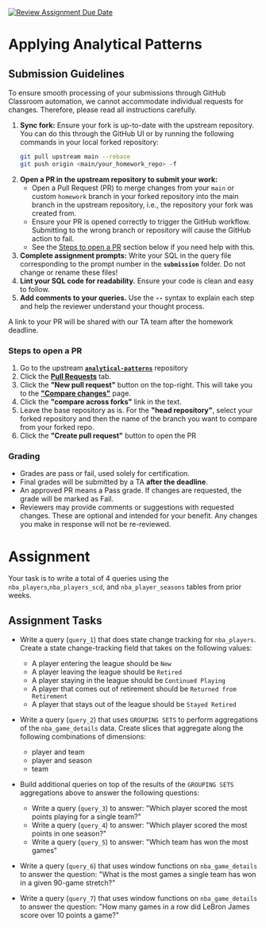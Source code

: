 [![Review Assignment Due Date](https://classroom.github.com/assets/deadline-readme-button-22041afd0340ce965d47ae6ef1cefeee28c7c493a6346c4f15d667ab976d596c.svg)](https://classroom.github.com/a/Cj56l3RT)
# Applying Analytical Patterns

## Submission Guidelines

To ensure smooth processing of your submissions through GitHub Classroom automation, we cannot accommodate individual requests for changes. Therefore, please read all instructions carefully.

1. **Sync fork:** Ensure your fork is up-to-date with the upstream repository. You can do this through the GitHub UI or by running the following commands in your local forked repository:
    ```bash
    git pull upstream main --rebase
    git push origin <main/your_homework_repo> -f
    ```
2. **Open a PR in the upstream repository to submit your work:**
    - Open a Pull Request (PR) to merge changes from your `main` or custom `homework` branch in your forked repository into the main branch in the upstream repository, i.e., the repository your fork was created from.
    - Ensure your PR is opened correctly to trigger the GitHub workflow. Submitting to the wrong branch or repository will cause the GitHub action to fail.
    - See the [Steps to open a PR](#steps-to-open-a-pr) section below if you need help with this.
3. **Complete assignment prompts:** Write your SQL in the query file corresponding to the prompt number in the **`submission`** folder. Do not change or rename these files!
4. **Lint your SQL code for readability.** Ensure your code is clean and easy to follow.
5. **Add comments to your queries.** Use the **`--`** syntax to explain each step and help the reviewer understand your thought process. 

A link to your PR will be shared with our TA team after the homework deadline.

### Steps to open a PR
  1. Go to the upstream [**`analytical-patterns`**](https://github.com/DataExpert-ZachWilson-V4/analytical-patterns) repository
  2. Click the [**Pull Requests**](https://github.com/DataExpert-ZachWilson-V4/analytical-patterns/pulls) tab.
  3. Click the **"New pull request"** button on the top-right. This will take you to the [**"Compare changes"**](https://github.com/DataExpert-ZachWilson-V4/analytical-patterns/compare) page.
  4. Click the **"compare across forks"** link in the text.
  5. Leave the base repository as is. For the **"head repository"**, select your forked repository and then the name of the branch you want to compare from your forked repo.
  6. Click the **"Create pull request"** button to open the PR

### Grading
  - Grades are pass or fail, used solely for certification.
  - Final grades will be submitted by a TA **after the deadline**.
  - An approved PR means a Pass grade. If changes are requested, the grade will be marked as Fail.
  - Reviewers may provide comments or suggestions with requested changes. These are optional and intended for your benefit. Any changes you make in response will not be re-reviewed.

Assignment
==================

Your task is to write a total of 4 queries using the `nba_players`,`nba_players_scd`, and `nba_player_seasons` tables from prior weeks.

## Assignment Tasks

- Write a query (`query_1`) that does state change tracking for `nba_players`. Create a state change-tracking field that takes on the following values:
  - A player entering the league should be `New`
  - A player leaving the league should be `Retired`
  - A player staying in the league should be `Continued Playing`
  - A player that comes out of retirement should be `Returned from Retirement`
  - A player that stays out of the league should be `Stayed Retired`
  
- Write a query (`query_2`) that uses `GROUPING SETS` to perform aggregations of the `nba_game_details` data. Create slices that aggregate along the following combinations of dimensions:
  - player and team
  - player and season
  - team

- Build additional queries on top of the results of the `GROUPING SETS` aggregations above to answer the following questions:
  - Write a query (`query_3`) to answer: "Which player scored the most points playing for a single team?"
  - Write a query (`query_4`) to answer: "Which player scored the most points in one season?"
  - Write a query (`query_5`) to answer: "Which team has won the most games"

- Write a query (`query_6`) that uses window functions on `nba_game_details` to answer the question: "What is the most games a single team has won in a given 90-game stretch?"

- Write a query (`query_7`) that uses window functions on `nba_game_details` to answer the question: "How many games in a row did LeBron James score over 10 points a game?"
